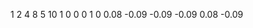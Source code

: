 


1       2     4     8     5    10
1       0     0     0     1    0
0.08   -0.09 -0.09 -0.09 0.08 -0.09 

